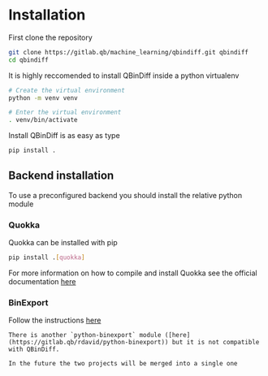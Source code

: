# Installation

First clone the repository

```bash
git clone https://gitlab.qb/machine_learning/qbindiff.git qbindiff
cd qbindiff
```

It is highly reccomended to install QBinDiff inside a python virtualenv

```bash
# Create the virtual environment
python -m venv venv

# Enter the virtual environment
. venv/bin/activate
```

Install QBinDiff is as easy as type

```bash
pip install .
```

## Backend installation

To use a preconfigured backend you should install the relative python module

### Quokka
Quokka can be installed with pip
```bash
pip install .[quokka]
```

For more information on how to compile and install Quokka see the official documentation
[here](https://github.com/quarkslab/quokka)

### BinExport
Follow the instructions [here](https://gitlab.qb/rmori/python-binexport)

```{warning}
There is another `python-binexport` module ([here](https://gitlab.qb/rdavid/python-binexport)) but it is not compatible with QBinDiff.

In the future the two projects will be merged into a single one
```
